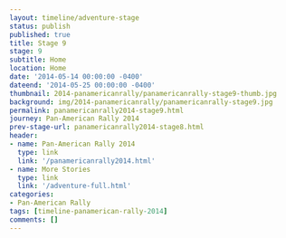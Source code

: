 ```yaml
---
layout: timeline/adventure-stage
status: publish
published: true
title: Stage 9
stage: 9
subtitle: Home
location: Home
date: '2014-05-14 00:00:00 -0400'
dateend: '2014-05-25 00:00:00 -0400'
thumbnail: 2014-panamericanrally/panamericanrally-stage9-thumb.jpg
background: img/2014-panamericanrally/panamericanrally-stage9.jpg
permalink: panamericanrally2014-stage9.html
journey: Pan-American Rally 2014
prev-stage-url: panamericanrally2014-stage8.html
header:
- name: Pan-American Rally 2014
  type: link
  link: '/panamericanrally2014.html'
- name: More Stories
  type: link
  link: '/adventure-full.html'
categories:
- Pan-American Rally
tags: [timeline-panamerican-rally-2014]
comments: []
---
```

